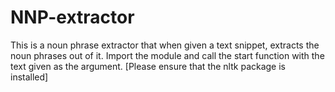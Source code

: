 # NNP-extractor
This is a noun phrase extractor that when given a text snippet, extracts the noun phrases out of it.
Import the module and call the start function with the text given as the argument. [Please ensure that the nltk package is installed]
